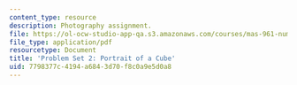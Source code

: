 ```yaml
---
content_type: resource
description: Photography assignment.
file: https://ol-ocw-studio-app-qa.s3.amazonaws.com/courses/mas-961-numeric-photography-fall-1998/7798377c4194a6843d70f8c0a9e5d0a8_ps2.pdf
file_type: application/pdf
resourcetype: Document
title: 'Problem Set 2: Portrait of a Cube'
uid: 7798377c-4194-a684-3d70-f8c0a9e5d0a8
---
```

